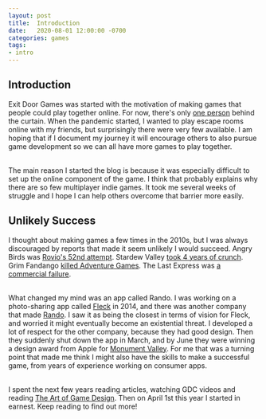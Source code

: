 ```yaml
---
layout: post
title:  Introduction
date:   2020-08-01 12:00:00 -0700
categories: games
tags:
- intro
---
```

Introduction
----

Exit Door Games was started with the motivation of making games that people could play together online. For now, there's only [one person][linkedin] behind the curtain. When the pandemic started, I wanted to play escape rooms online with my friends, but surprisingly there were very few available. I am hoping that if I document my journey it will encourage others to also pursue game development so we can all have more games to play together.<br><br>

The main reason I started the blog is because it was especially difficult to set up the online component of the game. I think that probably explains why there are so few multiplayer indie games. It took me several weeks of struggle and I hope I can help others overcome that barrier more easily.

Unlikely Success
---
I thought about making games a few times in the 2010s, but I was always discouraged by reports that made it seem unlikely I would succeed. Angry Birds was [Rovio's 52nd attempt][rovio]. Stardew Valley [took 4 years of crunch][stardew]. Grim Fandango [killed Adventure Games][grim]. The Last Express was [a commercial failure][express].<br><br>
 

What changed my mind was an app called Rando. I was working on a photo-sharing app called [Fleck][fleck] in 2014, and there was another company that made [Rando][rando]. I saw it as being the closest in terms of vision for Fleck, and worried it might eventually become an existential threat. I developed a lot of respect for the other company, because they had good design. Then they suddenly shut down the app in March, and by June they were winning a design award from Apple for [Monument Valley][valley]. For me that was a turning point that made me think I might also have the skills to make a successful game, from years of experience working on consumer apps.<br><br>

I spent the next few years reading articles, watching GDC videos and reading [The Art of Game Design][art]. Then on April 1st this year I started in earnest. Keep reading to find out more!

[linkedin]: https://www.linkedin.com/in/michaelcraigwilson/
[rovio]: https://www.theatlantic.com/technology/archive/2011/03/how-rovio-fought-off-bankruptcy-to-make-angry-birds/72250/
[stardew]: https://www.gamasutra.com/view/news/267563/The_4_years_of_selfimposed_crunch_that_went_into_Stardew_Valley.php
[grim]: https://www.fandom.com/articles/grim-fandango-20-years-on
[express]: https://www.gamasutra.com/view/feature/3862/the_last_express_revisiting_an_.php
[fleck]: https://www.wired.com/2015/02/photo-sharing-app-can-get-likes-kim-kardashian/
[rando]: https://techcrunch.com/2014/03/22/rip-rando/
[valley]: https://stories.maker.co/monument-valley-an-apple-design-award-winning-game/
[art]: https://amzn.to/3fumJ1U
